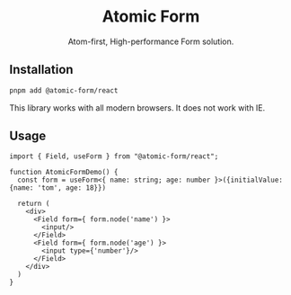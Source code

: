 <h1 align="center">
Atomic Form
</h1>

<p align="center">
Atom-first, High-performance Form solution.
</p>

## Installation

```bash
pnpm add @atomic-form/react
```

This library works with all modern browsers. It does not work with IE.

## Usage

```tsx
import { Field, useForm } from "@atomic-form/react";

function AtomicFormDemo() {
  const form = useForm<{ name: string; age: number }>({initialValue: {name: 'tom', age: 18}})

  return (
    <div>
      <Field form={ form.node('name') }>
        <input/>
      </Field>
      <Field form={ form.node('age') }>
        <input type={'number'}/>
      </Field>
    </div>
  )
}
```
